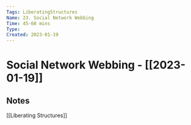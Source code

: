 ```yaml
---
Tags: LiberatingStructures
Name: 23. Social Network Webbing
Time: 45-60 mins
Type: 
Created: 2023-01-19
---
```

# Social Network Webbing - [[2023-01-19]]
## Notes

[[Liberating Structures]]